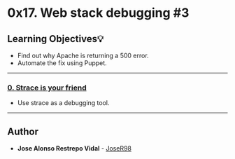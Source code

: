 # 0x17. Web stack debugging #3

## Learning Objectives:bulb:

* Find out why Apache is returning a 500 error. 
* Automate the fix using Puppet.

---

### [0. Strace is your friend](./0-strace_is_your_friend.pp)

* Use strace as a debugging tool.

---

## Author
* **Jose Alonso Restrepo Vidal** - [JoseR98](https://github.com/joser98)